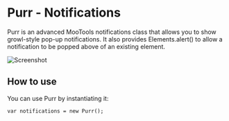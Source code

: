 Purr - Notifications
===========

Purr is an advanced MooTools notifications class that allows you to show growl-style pop-up notifications.  It also provides Elements.alert() to allow a notification to be popped above of an existing element.

![Screenshot](http://re5et.github.com/assets/images/purr-screenshot.png)

How to use
----------

You can use Purr by instantiating it:

	var notifications = new Purr();

